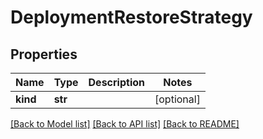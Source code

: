 # DeploymentRestoreStrategy

## Properties
Name | Type | Description | Notes
------------ | ------------- | ------------- | -------------
**kind** | **str** |  | [optional] 

[[Back to Model list]](../README.md#documentation-for-models) [[Back to API list]](../README.md#documentation-for-api-endpoints) [[Back to README]](../README.md)


